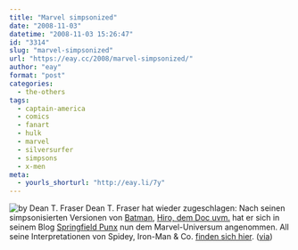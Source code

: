 ```yaml
---
title: "Marvel simpsonized"
date: "2008-11-03"
datetime: "2008-11-03 15:26:47"
id: "3314"
slug: "marvel-simpsonized"
url: "https://eay.cc/2008/marvel-simpsonized/"
author: "eay"
format: "post"
categories:
  - the-others
tags:
  - captain-america
  - comics
  - fanart
  - hulk
  - marvel
  - silversurfer
  - simpsons
  - x-men
meta:
  - yourls_shorturl: "http://eay.li/7y"
---
```


![](/uploads/2008/marvelsimps.jpg "by Dean T. Fraser") Dean T. Fraser hat wieder zugeschlagen: Nach seinen simpsonisierten Versionen von [Batman](//eay.cc/2008/the-dark-knight-simpsonized/), [Hiro, dem Doc uvm.](//eay.cc/2008/everyone-simpsonized/) hat er sich in seinem Blog [Springfield Punx](http://springfieldpunx.blogspot.com/) nun dem Marvel-Universum angenommen. All seine Interpretationen von Spidey, Iron-Man & Co. [finden sich hier](http://springfieldpunx.blogspot.com/search/label/Marvel). ([via](http://www.nerdcore.de/wp/2008/11/03/marvel-universum-simpsonized/))
